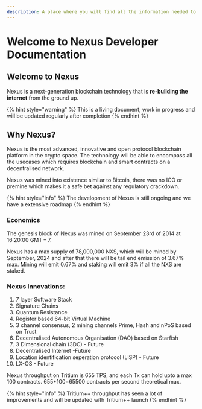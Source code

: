 ```yaml
---
description: A place where you will find all the information needed to build on Nexus
---
```


# Welcome to Nexus Developer Documentation

## Welcome to Nexus

Nexus is a next-generation blockchain technology that is **re-building the internet** from the ground up.

{% hint style="warning" %}
This is a living document, work in progress and will be updated regularly after completion
{% endhint %}

## Why Nexus?

Nexus is the most advanced, innovative and open protocol blockchain platform in the crypto space. The technology will be able to encompass all the usecases which requires blockchain and smart contracts on a decentralised network.&#x20;

Nexus was mined into existence similar to Bitcoin, there was no ICO or premine which makes it a safe bet against any regulatory crackdown.

{% hint style="info" %}
The development of Nexus is still ongoing and we have a extensive roadmap
{% endhint %}

### Economics

The genesis block of Nexus was mined on September 23rd of 2014 at 16:20:00 GMT – 7.

Nexus has a max supply of 78,000,000 NXS, which will be mined by September, 2024 and after that there will be tail end emission of 3.67% max. Mining will emit 0.67% and staking will emit 3% if all the NXS are staked.

### Nexus Innovations:

1. 7 layer Software Stack
2. Signature Chains
3. Quantum Resistance
4. Register based 64-bit Virtual Machine
5. 3 channel consensus, 2 mining channels Prime, Hash and nPoS based on Trust
6. Decentralised Autonomous Organisation (DAO) based on Starfish
7. 3 Dimensional chain (3DC) - Future
8. Decentralised Internet -Future
9. Location identification seperation protocol (LISP) - Future
10. LX-OS - Future

Nexus throughput on Tritium is 655 TPS, and each Tx can hold upto a max 100 contracts. 655\*100=65500 contracts per second theoretical max.

{% hint style="info" %}
Tritium++ throughput has seen a lot of improvements and will be updated with Tritium++ launch
{% endhint %}

